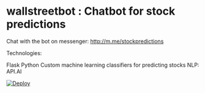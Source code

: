 # wallstreetbot : Chatbot for stock predictions 

Chat with the bot on messenger:
http://m.me/stockpredictions

Technologies: 

Flask 
Python
Custom machine learning classifiers for predicting stocks
NLP: API.AI

[![Deploy](https://www.herokucdn.com/deploy/button.svg)](https://heroku.com/deploy)
